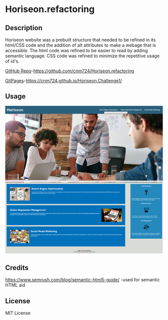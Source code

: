 # Horiseon.refactoring

## Description

Horiseon website was a prebuilt structure that needed to be refined in its html/CSS code and the addition of alt attributes to make a webage that is accessible. The html code was refined to be easier to read by adding semantic language. CSS code was refined to minimize the repetitive usage of id's.

[GitHub Repo](https://github.com/cnm724/Horiseon.refactoring)-https://github.com/cnm724/Horiseon.refactoring

[GitPages](https://cnm724.github.io/Horiseon.Challenge1/)-https://cnm724.github.io/Horiseon.Challenge1/

## Usage
![Screenshot of nav](./assets/screenshots/screenshot_nav.png)
![Screenshot of main](./assets/screenshots/screenshot_main.png)

## Credits

https://www.semrush.com/blog/semantic-html5-guide/
-used for semantic HTML aid

## License

MIT License
